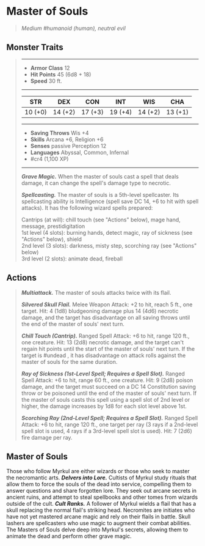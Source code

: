 # Master of Souls
>*Medium #humanoid (human), neutral evil*
## Monster Traits
>___
>- **Armor Class** 12
>- **Hit Points** 45 (6d8 + 18)
>- **Speed** 30 ft.
>___
>|STR|DEX|CON|INT|WIS|CHA|
>|:---:|:---:|:---:|:---:|:---:|:---:|
>|10 (+0)|14 (+2)|17 (+3)|19 (+4)|14 (+2)|13 (+1)|
>___
>- **Saving Throws** Wis +4
>- **Skills** Arcana +6, Religion +6
>- **Senses** passive Perception 12
>- **Languages** Abyssal, Common, Infernal
>- #cr4 (1,100 XP)
>___
>***Grave Magic.*** When the master of souls cast a spell that deals damage, it can change the spell's damage type to necrotic.  
>
>***Spellcasting.*** The master of souls is a 5th-level spellcaster. Its spellcasting ability is Intelligence (spell save DC 14, +6 to hit with spell attacks). It has the following wizard spells prepared:  
>
>Cantrips (at will): chill touch (see "Actions" below), mage hand, message, prestidigitation  
>1st level (4 slots): burning hands, detect magic, ray of sickness (see "Actions" below), shield  
>2nd level (3 slots): darkness, misty step, scorching ray (see "Actions" below)  
>3rd level (2 slots): animate dead, fireball  
>
## Actions
>***Multiattack.*** The master of souls attacks twice with its flail.  
>
>***Silvered Skull Flail.*** Melee Weapon Attack: +2 to hit, reach 5 ft., one target. Hit: 4 (1d8) bludgeoning damage plus 14 (4d6) necrotic damage, and the target has disadvantage on all saving throws until the end of the master of souls' next turn.  
>
>***Chill Touch (Cantrip).*** Ranged Spell Attack: +6 to hit, range 120 ft., one creature. Hit: 13 (2d8) necrotic damage, and the target can't regain hit points until the start of the master of souls' next turn. If the target is #undead , it has disadvantage on attack rolls against the master of souls for the same duration.  
>
>***Ray of Sickness (1st-Level Spell; Requires a Spell Slot).*** Ranged Spell Attack: +6 to hit, range 60 ft., one creature. Hit: 9 (2d8) poison damage, and the target must succeed on a DC 14 Constitution saving throw or be poisoned until the end of the master of souls' next turn. If the master of souls casts this spell using a spell slot of 2nd level or higher, the damage increases by 1d8 for each slot level above 1st.  
>
>***Scorching Ray (2nd-Level Spell; Requires a Spell Slot).*** Ranged Spell Attack: +6 to hit, range 120 ft., one target per ray (3 rays if a 2nd-level spell slot is used, 4 rays if a 3rd-level spell slot is used). Hit: 7 (2d6) fire damage per ray.
## Master of Souls
Those who follow Myrkul are either wizards or those who seek to master the necromantic arts.
***Delvers into Lore.*** Cultists of Myrkul study rituals that allow them to force the souls of the dead into service, compelling them to answer questions and share forgotten lore. They seek out arcane secrets in ancient ruins, and attempt to steal spellbooks and other tomes from wizards outside of the cult.
***Cult Ranks.*** A follower of Myrkul wields a flail that has a skull replacing the normal flail's striking head. Necromites are initiates who have not yet mastered arcane magic and rely on their flails in battle. Skull lashers are spellcasters who use magic to augment their combat abilities. The Masters of Souls delve deep into Myrkul's secrets, allowing them to animate the dead and perform other grave magic.